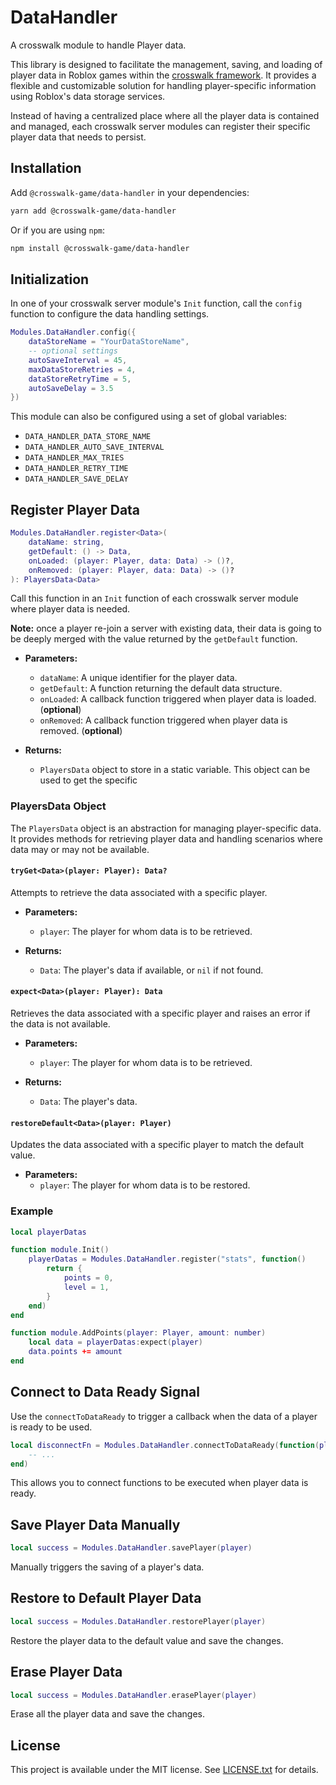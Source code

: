 # DataHandler

A crosswalk module to handle Player data.

This library is designed to facilitate the management, saving, and loading of player data in Roblox games within the [crosswalk framework](https://crosswalk.seaofvoices.ca/). It provides a flexible and customizable solution for handling player-specific information using Roblox's data storage services.

Instead of having a centralized place where all the player data is contained and managed, each crosswalk server modules can register their specific player data that needs to persist.

## Installation

Add `@crosswalk-game/data-handler` in your dependencies:

```bash
yarn add @crosswalk-game/data-handler
```

Or if you are using `npm`:

```bash
npm install @crosswalk-game/data-handler
```

## Initialization

In one of your crosswalk server module's `Init` function, call the `config` function to configure the data handling settings.

```lua
Modules.DataHandler.config({
    dataStoreName = "YourDataStoreName",
    -- optional settings
    autoSaveInterval = 45,
    maxDataStoreRetries = 4,
    dataStoreRetryTime = 5,
    autoSaveDelay = 3.5
})
```

This module can also be configured using a set of global variables:

- `DATA_HANDLER_DATA_STORE_NAME`
- `DATA_HANDLER_AUTO_SAVE_INTERVAL`
- `DATA_HANDLER_MAX_TRIES`
- `DATA_HANDLER_RETRY_TIME`
- `DATA_HANDLER_SAVE_DELAY`

## Register Player Data

```lua
Modules.DataHandler.register<Data>(
    dataName: string,
    getDefault: () -> Data,
    onLoaded: (player: Player, data: Data) -> ()?,
    onRemoved: (player: Player, data: Data) -> ()?
): PlayersData<Data>
```

Call this function in an `Init` function of each crosswalk server module where player data is needed.

**Note:** once a player re-join a server with existing data, their data is going to be deeply merged with the value returned by the `getDefault` function.

- **Parameters:**

  - `dataName`: A unique identifier for the player data.
  - `getDefault`: A function returning the default data structure.
  - `onLoaded`: A callback function triggered when player data is loaded. (**optional**)
  - `onRemoved`: A callback function triggered when player data is removed. (**optional**)

- **Returns:**
  - `PlayersData` object to store in a static variable. This object can be used to get the specific

### PlayersData Object

The `PlayersData` object is an abstraction for managing player-specific data. It provides methods for retrieving player data and handling scenarios where data may or may not be available.

#### `tryGet<Data>(player: Player): Data?`

Attempts to retrieve the data associated with a specific player.

- **Parameters:**

  - `player`: The player for whom data is to be retrieved.

- **Returns:**
  - `Data`: The player's data if available, or `nil` if not found.

#### `expect<Data>(player: Player): Data`

Retrieves the data associated with a specific player and raises an error if the data is not available.

- **Parameters:**

  - `player`: The player for whom data is to be retrieved.

- **Returns:**
  - `Data`: The player's data.

#### `restoreDefault<Data>(player: Player)`

Updates the data associated with a specific player to match the default value.

- **Parameters:**
  - `player`: The player for whom data is to be restored.

### Example

```lua
local playerDatas

function module.Init()
    playerDatas = Modules.DataHandler.register("stats", function()
        return {
            points = 0,
            level = 1,
        }
    end)
end

function module.AddPoints(player: Player, amount: number)
    local data = playerDatas:expect(player)
    data.points += amount
end
```

## Connect to Data Ready Signal

Use the `connectToDataReady` to trigger a callback when the data of a player is ready to be used.

```lua
local disconnectFn = Modules.DataHandler.connectToDataReady(function(player: Player)
    -- ...
end)
```

This allows you to connect functions to be executed when player data is ready.

## Save Player Data Manually

```lua
local success = Modules.DataHandler.savePlayer(player)
```

Manually triggers the saving of a player's data.

## Restore to Default Player Data

```lua
local success = Modules.DataHandler.restorePlayer(player)
```

Restore the player data to the default value and save the changes.

## Erase Player Data

```lua
local success = Modules.DataHandler.erasePlayer(player)
```

Erase all the player data and save the changes.

## License

This project is available under the MIT license. See [LICENSE.txt](LICENSE.txt) for details.
